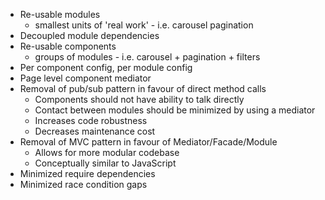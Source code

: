 *  Re-usable modules
    *  smallest units of 'real work' - i.e. carousel pagination
*  Decoupled module dependencies
*  Re-usable components
    *  groups of modules - i.e. carousel + pagination + filters
*  Per component config, per module config
*  Page level component mediator
*  Removal of pub/sub pattern in favour of direct method calls
    *  Components should not have ability to talk directly
    *  Contact between modules should be minimized by using a mediator
    *  Increases code robustness
    *  Decreases maintenance cost
*  Removal of MVC pattern in favour of Mediator/Facade/Module
    *  Allows for more modular codebase
    *  Conceptually similar to JavaScript
*  Minimized require dependencies
*  Minimized race condition gaps